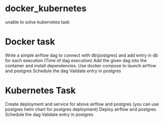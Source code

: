 # docker_kubernetes

unable to solve kubernetes task

# Docker task
                      
 Write a simple airflow dag to connect with db(postgres) and add entry in db for each execution (Time of dag execution)
 Add the given dag into the container and install dependencies.
 Use docker compose to launch airflow and postgres
 Schedule the dag
 Validate entry in postgres
                    
# Kubernetes Task

 Create deployment and service for above airflow and postgres (you can use postgres helm chart for postgres deployment)
 Deploy airflow and postgres
 Schedule the dag
 Validate entry in postgres
